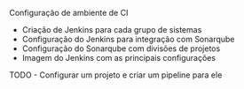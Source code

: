 Configuração de ambiente de CI

- Criação de Jenkins para cada grupo de sistemas
- Configuração do Jenkins para integração com Sonarqube
- Configuração do Sonarqube com divisões de projetos
- Imagem do Jenkins com as principais configurações


TODO
	- Configurar um projeto e criar um pipeline para ele
